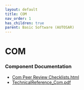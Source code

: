 ```yaml
---
layout: default
title: COM
nav_order: 1
has_children: true
parent: Basic Software (AUTOSAR)
---
```

# COM
### Component Documentation

- [Com Peer Review Checklists.html](doc/Com%20Peer%20Review%20Checklists.html)
- [TechnicalReference_Com.pdf](doc/TechnicalReference_Com.pdf)

